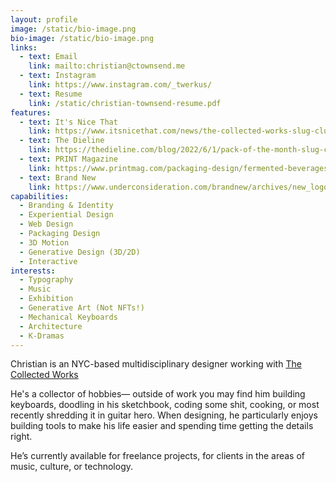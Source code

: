 ```yaml
---
layout: profile
image: /static/bio-image.png
bio-image: /static/bio-image.png
links:
  - text: Email
    link: mailto:christian@ctownsend.me
  - text: Instagram
    link: https://www.instagram.com/_twerkus/
  - text: Resume
    link: /static/christian-townsend-resume.pdf
features:
  - text: It's Nice That
    link: https://www.itsnicethat.com/news/the-collected-works-slug-club-kombucha-graphic-design-050422
  - text: The Dieline
    link: https://thedieline.com/blog/2022/6/1/pack-of-the-month-slug-club?
  - text: PRINT Magazine
    link: https://www.printmag.com/packaging-design/fermented-beverages-have-never-looked-as-charming-as-slug-club-kombucha/
  - text: Brand New
    link: https://www.underconsideration.com/brandnew/archives/new_logo_identity_and_packaging_for_slug_club_by_the_collected_works.php#disqus_thread
capabilities:
  - Branding & Identity
  - Experiential Design
  - Web Design
  - Packaging Design
  - 3D Motion
  - Generative Design (3D/2D)
  - Interactive
interests:
  - Typography
  - Music
  - Exhibition
  - Generative Art (Not NFTs!)
  - Mechanical Keyboards
  - Architecture
  - K-Dramas
---
```

Christian is an NYC-based multidisciplinary designer working with [The Collected Works](https://thecollectedworks.com/)

He's a collector of hobbies— outside of work you may find him building keyboards, doodling in his sketchbook, coding some shit, cooking, or most recently shredding it in guitar hero. When designing, he particularly enjoys building tools to make his life easier and spending time getting the <span class="nowrap">details right.</span>

He’s currently available for freelance projects, for clients in the areas of music, culture, or technology.